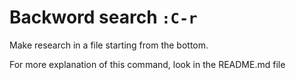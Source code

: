 # Backword search    `:C-r`

Make research in a file starting from the bottom.

For more explanation of this command, look in the README.md file
